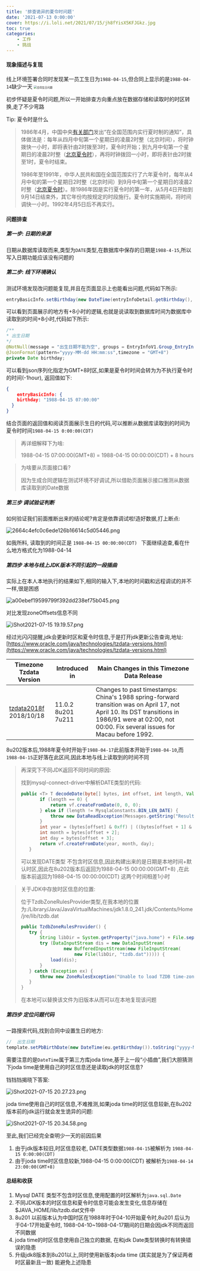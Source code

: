 ```yaml
---
title: '排查诡异的夏令时问题'
date: '2021-07-13 0:00:00'
cover: https://i.loli.net/2021/07/15/jh8fYisX5KFJGkz.jpg
toc: true
categories:
    - 工作
    - 挑战
---
```


#### 现象描述与复现

线上环境签署合同时发现某一员工生日为`1988-04-15`,但合同上显示的是`1988-04-14`缺少一天
<img src="https://i.loli.net/2021/07/13/Wau2Ldq46GyfcIj.png" alt="合同生日问题" style="zoom:50%;" />

初步怀疑是夏令时问题,所以一开始排查方向重点放在数据存储和读取时的时区转换,走了不少弯路

Tip: 夏令时是什么

> 1986年4月，中国中央[有关部门](https://baike.baidu.com/item/有关部门/3200897)发出“在全国范围内实行夏时制的通知”，具体做法是：每年从四月中旬第一个星期日的凌晨2时整（北京时间），将时钟拨快一小时，即将表针由2时拨至3时，夏令时开始；到九月中旬第一个星期日的凌晨2时整（[北京夏令时](https://baike.baidu.com/item/北京夏令时/1882131)），再将时钟拨回一小时，即将表针由2时拨至1时，夏令时结束。
>
> 1986年至1991年，中华人民共和国在全国范围实行了六年夏令时，每年从4月中旬的第一个星期日2时整（北京时间）到9月中旬第一个星期日的凌晨2时整（[北京夏令时](https://baike.baidu.com/item/北京夏令时)）。除1986年因是实行夏令时的第一年，从5月4日开始到9月14日结束外，其它年份均按规定的时段施行。夏令时实施期间，将时间调快一小时。1992年4月5日后不再实行。

#### 问题排查

##### 第一步: 日期的来源

日期从数据库读取而来,类型为`DATE`类型,在数据库中保存的日期是`1988-4-15`,所以写入日期功能应该没有问题的

##### 第二步: 线下环境确认

测试环境发现改问题能复现,并且在页面显示上也能看出问题,代码如下所示:

```java
entryBasicInfo.setBirthday(new DateTime(entryInfoDetail.getBirthday(), DateTimeZone.forID("Asia/Shanghai")).plusHours(8).toDate());
```

可以看到页面展示的地方有+8小时的逻辑,也就是说读取到数据库时间为数据库中读取到的时间+8小时,代码如下所示:

```java
/**
* 出生日期
*/
@NotNull(message = "出生日期不能为空", groups = EntryInfoV1.Group_EntryInfo.class)
@JsonFormat(pattern="yyyy-MM-dd HH:mm:ss",timezone = "GMT+8")
private Date birthday;
```

可以看到json序列化指定为GMT+8时区,如果是夏令时时间会转为为不执行夏令时的时间(-1hour), 返回值如下:

```json
{
  	entryBasicInfo: {
    birthday: "1988-04-15 07:00:00"
  }
}
```

结合页面的返回值和阅读页面展示生日的代码,可以推断从数据库读取到的时间为夏令时时间`1988-04-15 0:00:00(CDT)`

> 再详细解释下为啥:
>
> 1988-04-15 07:00:00(GMT+8) = 1988-04-15 00:00:00(CDT) + 8 hours

> 为啥要从页面接口看?
>
> 因为生成合同逻辑在测试环境不好调试,所以借助页面展示接口推测从数据库读取到的Date数据

##### 第三步 调试验证判断

如何验证我们前面推断出来的结论呢?肯定是依靠调试啦!造好数据,打上断点:

![2664c4efc0c6ede126b16614c5d05446.png](https://i.loli.net/2021/07/15/BUj3yaRgINm8Lpq.png)

如我所料, 读取到的时间正是 `1988-04-15 00:00:00(CDT) ` 下面继续追查,看在什么地方格式化为1988-04-14

##### 第四步 本地与线上JDK版本不同引起的一段插曲

实际上在本人本地执行的结果如下,相同的输入下,本地的时间戳和远程调试的并不一样,很是困惑

![a00ebef19599799f392dd238ef75b045.png](https://i.loli.net/2021/07/15/bismJeNokUxB4Y8.png)

对比发现zoneOffsets信息不同

![iShot2021-07-15 19.19.57.png](https://i.loli.net/2021/07/15/D4E9M67JCLncweb.png)

经过光闪闪提醒,jdk会更新时区和夏令时信息,于是打开jdk更新公告查询,地址:[https://www.oracle.com/java/technologies/tzdata-versions.html](https://www.oracle.com/java/technologies/tzdata-versions.html)

| Timezone Tzdata Version                                      | Introduced in      | Main Changes in this Timezone Data Release                   |
| ------------------------------------------------------------ | ------------------ | ------------------------------------------------------------ |
| [tzdata2018f](https://mm.icann.org/pipermail/tz-announce/2018-October/000051.html) 2018/10/18 | 11.0.2 8u201 7u211 | Changes to past timestamps:  China's 1988 spring-forward transition was on April 17, not April 10. Its DST transitions in 1986/91 were at 02:00, not 00:00. Fix several issues for Macau before 1992. |

8u202版本后,1988年夏令时开始于`1988-04-17`此前版本开始于`1988-04-10`,而`1988-04-15`正好落在此区间,因此本地与线上读取到的时间不同

>再深究下不同JDK返回不同时间的原因:
>
>找到mysql-connect-driver中解析DATE类型的代码:
>
>```java
>public <T> T decodeDate(byte[] bytes, int offset, int length, ValueFactory<T> vf) {
>        if (length == 0) {
>            return vf.createFromDate(0, 0, 0);
>        } else if (length != MysqlaConstants.BIN_LEN_DATE) {
>            throw new DataReadException(Messages.getString("ResultSet.InvalidLengthForType", new Object[] { length, "DATE" }));
>        }
>        int year = (bytes[offset] & 0xff) | ((bytes[offset + 1] & 0xff) << 8);
>        int month = bytes[offset + 2];
>        int day = bytes[offset + 3];
>        return vf.createFromDate(year, month, day);
>    }
>
>```
>
>可以发现DATE类型 不包含时区信息,因此构建出来的是日期是本地时间+默认时区,因此在8u202版本后返回为1988-04-15 00:00:00(GMT+8) ,在此版本前返回为1988-04-15 00:00:00(CDT) 这两个时间相差1小时



>关于JDK中存放时区信息的位置:
>
>位于TzdbZoneRulesProvider类型,在我本地的位置为:/Library/Java/JavaVirtualMachines/jdk1.8.0_241.jdk/Contents/Home/jre/lib/tzdb.dat
>
>```java
>public TzdbZoneRulesProvider() {
>    try {
>        String libDir = System.getProperty("java.home") + File.separator + "lib";
>        try (DataInputStream dis = new DataInputStream(
>                 new BufferedInputStream(new FileInputStream(
>                     new File(libDir, "tzdb.dat"))))) {
>            load(dis);
>        }
>    } catch (Exception ex) {
>        throw new ZoneRulesException("Unable to load TZDB time-zone rules", ex);
>    }
>}
>```
>
>在本地可以替换该文件为旧版本从而可以在本地复现该问题

##### 第四步 定位问题代码

一路搜索代码,找到合同中设置生日的地方:

```java
//  出生日期
template.setPbBirthDate(new DateTime(eu.getBirthday()).toString("yyyy-MM-dd"));
```

需要注意的是`DateTime`属于第三方库joda time,基于上一段“小插曲”,我们大胆猜测下joda time是使用自己的时区信息还是读取jdk的时区信息?

铛铛铛揭晓下答案:

![iShot2021-07-15 20.27.23.png](https://i.loli.net/2021/07/15/pSRiAhxq5E8bzoW.png)

joda time使用自己的时区信息,不难推测,如果joda time的时区信息较新,在8u202版本前的jdk运行就会发生诡异的问题:

![iShot2021-07-15 20.34.58.png](https://i.loli.net/2021/07/15/Ch573ucRlSsJmkM.png)

至此,我们已经完全查明少一天的前因后果

1. 由于jdk版本较旧,时区信息较老, DATE类型数据`1988-04-15`被解析为 `1988-04-15 0:00:00(CDT)`
2. 由于joda time时区信息较新,1988-04-15 0:00:00(CDT) 被解析为`1988-04-14 23:00:00(GMT+8)`

#### 总结和收获

1. Mysql DATE 类型不包含时区信息,使用配置的时区解析为`java.sql.Date`
2. 不同JDK版本的时区信息和夏令时信息可能会发生变化,信息存储在$JAVA_HOME/lib/tzdb.dat文件中
3. 8u201 以前版本认为中国时区在1988年时于04-10开始夏令时,8u201 后认为于04-17开始夏令时,	1988-04-10~1988-04-17期间的日期会因jdk不同而返回不同数据
4. joda time的时区信息使用自己独立的数据, 在和jdk Date类型转换时有转换错误的隐患
5. 升级jdk8版本到8u201以上,同时使用新版本joda time (其实就是为了保证两者时区最新且一致) 能避免上述隐患

